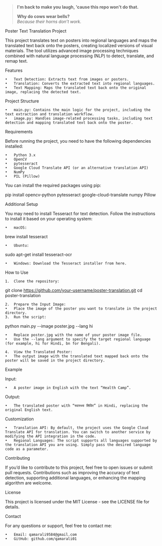 > **I'm back to make you laugh, 'cause this repo won't do that.**
> 
> **Why do cows wear bells?**  
> *Because their horns don’t work.*


Poster Text Translation Project

This project translates text on posters into regional languages and maps the translated text back onto the posters, creating localized versions of visual materials. The tool utilizes advanced image processing techniques combined with natural language processing (NLP) to detect, translate, and remap text.

Features

	•	Text Detection: Extracts text from images or posters.
	•	Translation: Converts the extracted text into regional languages.
	•	Text Mapping: Maps the translated text back onto the original image, replacing the detected text.

Project Structure

	•	main.py: Contains the main logic for the project, including the text extraction and translation workflow.
	•	image.py: Handles image-related processing tasks, including text detection and mapping translated text back onto the poster.

Requirements

Before running the project, you need to have the following dependencies installed:

	•	Python 3.x
	•	OpenCV
	•	pytesseract
	•	Google Cloud Translate API (or an alternative translation API)
	•	NumPy
	•	PIL (Pillow)

You can install the required packages using pip:

pip install opencv-python pytesseract google-cloud-translate numpy Pillow

Additional Setup

You may need to install Tesseract for text detection. Follow the instructions to install it based on your operating system:

	•	macOS:

brew install tesseract


	•	Ubuntu:

sudo apt-get install tesseract-ocr


	•	Windows: Download the Tesseract installer from here.

How to Use

	1.	Clone the repository:

git clone https://github.com/your-username/poster-translation.git
cd poster-translation


	2.	Prepare the Input Image:
	•	Place the image of the poster you want to translate in the project directory.
	3.	Run the script:

python main.py --image poster.jpg --lang hi

	•	Replace poster.jpg with the name of your poster image file.
	•	Use the --lang argument to specify the target regional language (for example, hi for Hindi, bn for Bengali).

	4.	View the Translated Poster:
	•	The output image with the translated text mapped back onto the poster will be saved in the project directory.

Example

Input:

	•	A poster image in English with the text “Health Camp”.

Output:

	•	The translated poster with “स्वास्थ्य शिविर” in Hindi, replacing the original English text.

Customization

	•	Translation API: By default, the project uses the Google Cloud Translate API for translation. You can switch to another service by modifying the API integration in the code.
	•	Regional Languages: The script supports all languages supported by the translation API you are using. Simply pass the desired language code as a parameter.

Contributing

If you’d like to contribute to this project, feel free to open issues or submit pull requests. Contributions such as improving the accuracy of text detection, supporting additional languages, or enhancing the mapping algorithm are welcome.

License

This project is licensed under the MIT License - see the LICENSE file for details.

Contact

For any questions or support, feel free to contact me:

	•	Email: qamarali9584@gmail.com
	•	GitHub: github.com/qamarali01
